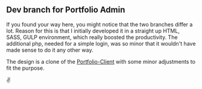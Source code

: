 ## Dev branch for Portfolio Admin
If you found your way here, you might notice that the two branches differ a lot. 
Reason for this is that I initially developed it in a straight up HTML, SASS, GULP environment, which really boosted the productivity. The additional php, needed for a simple login, was so minor that it wouldn't have made sense to do it any other way.  

The design is a clone of the [Portfolio-Client](https://github.com/jona-laa/Portfolio-Client) with some minor adjustments to fit the purpose.  

:v: